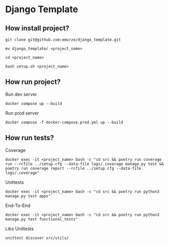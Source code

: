 # Django Template

## How install project?

```
git clone git@github.com:emurze/django_template.git
```

```
mv django_template/ <project_name>
```

```
cd <project_name>
```

```
bash setup.sh <project_name>
```


## How run project?

Run dev server

```
docker compose up --build
```

Run prod server

```
docker compose -f docker-compose.prod.yml up --build
```


## How run tests?

Coverage
```
docker exec -it <project_name> bash -c "cd src && poetry run coverage run --rcfile ../setup.cfg --data-file logs/.coverage manage.py test && poetry run coverage report --rcfile ../setup.cfg --data-file logs/.coverage"
```

Unittests
```
docker exec -it <project_name> bash -c "cd src && poetry run python3 manage.py test apps"
```

End-To-End
```
docker exec -it <project_name> bash -c "cd src && poetry run python3 manage.py test functional_tests"
```

Libs Unittests
```
unittest discover src/utils/
```
